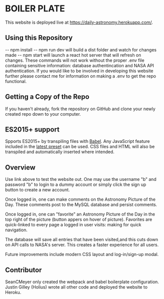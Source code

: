 # BOILER PLATE

This website is deployed live at https://daily-astronomy.herokuapp.com/.

## Using this Repository

-- npm install
-- npm run dev will build a dist folder and watch for changes made
-- npm start will launch a react hot server that will refresh on changes.
These commands will not work without the proper .env file containing sensitive information: database authentincation and NASA API authentication.
If you would like to be involved in developing this website further please contact me for information on making a .env to get the repo functional.

## Getting a Copy of the Repo

If you haven't already, fork the repository on GitHub and clone your newly created
repo down to your computer.

## ES2015+ support

Spports ES2015+ by transpiling files with [Babel](https://babeljs.io/). Any JavaScript feature included in the [latest preset](https://babeljs.io/docs/plugins/preset-latest/) can be used. CSS files and HTML will also be transpiled and automatically inserted where intended.

## Overview
Use link above to test the website out.  One may use the username "b" and password "b" to login to a dummy account or simply click the sign up button to create a new account.

Once logged in, one can make comments on the Astronomy Picture of the Day. These comments post to the MySQL database and persist comments. 

Once logged in, one can "favorite" an Astronomy Picture of the Day in the top right of the picture (button appers on hover of picture).  Favorites are quick-linked to every page a logged in user visits: making for quick navigation.  

The database will save all entries that have been visited,and this cuts down on API calls to NASA's server. This creates a faster experience for all users.  

Future improvements include modern CSS layout and log-in/sign-up modal.  

## Contributor
SeanCMeyer only created the webpack and babel boilerplate configuration.
Justin Gilley (Holius) wrote all other code and deployed the website to Heroku. 


